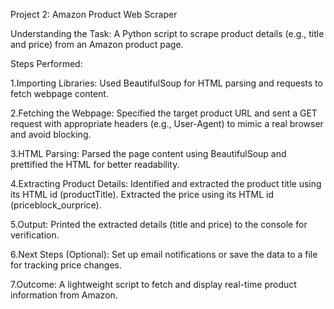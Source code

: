 Project 2: Amazon Product Web Scraper

Understanding the Task:
A Python script to scrape product details (e.g., title and price) from an Amazon product page.

Steps Performed:

1.Importing Libraries:
Used BeautifulSoup for HTML parsing and requests to fetch webpage content.

2.Fetching the Webpage:
Specified the target product URL and sent a GET request with appropriate headers (e.g., User-Agent) to mimic a real browser and avoid blocking.

3.HTML Parsing:
Parsed the page content using BeautifulSoup and prettified the HTML for better readability.

4.Extracting Product Details:
Identified and extracted the product title using its HTML id (productTitle).
Extracted the price using its HTML id (priceblock_ourprice).

5.Output:
Printed the extracted details (title and price) to the console for verification.

6.Next Steps (Optional):
Set up email notifications or save the data to a file for tracking price changes.

7.Outcome:
A lightweight script to fetch and display real-time product information from Amazon.
